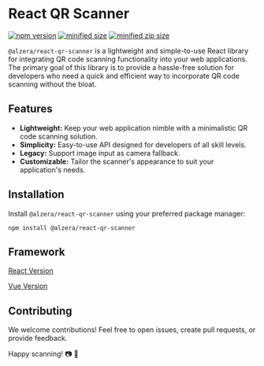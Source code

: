 
# React QR Scanner

<a href="https://www.npmjs.com/package/@alzera/react-qr-scanner"><img src="https://badge.fury.io/js/@alzera%2Freact-qr-scanner.svg" alt="npm version"></a> <a href="https://bundlephobia.com/package/@alzera/react-qr-scanner"><img src="https://img.shields.io/bundlephobia/min/%40alzera%2Freact-qr-scanner" title="minified size"></a> <a href="https://bundlephobia.com/package/@alzera/react-qr-scanner"><img src="https://img.shields.io/bundlephobia/minzip/%40alzera%2Freact-qr-scanner" title="minified zip size"></a>

`@alzera/react-qr-scanner` is a lightweight and simple-to-use React library for integrating QR code scanning functionality into your web applications. The primary goal of this library is to provide a hassle-free solution for developers who need a quick and efficient way to incorporate QR code scanning without the bloat.

## Features

-   **Lightweight:** Keep your web application nimble with a minimalistic QR code scanning solution.
-   **Simplicity:** Easy-to-use API designed for developers of all skill levels.
-   **Legacy:** Support image input as camera fallback.
-   **Customizable:** Tailor the scanner's appearance to suit your application's needs.

## Installation

Install `@alzera/react-qr-scanner` using your preferred package manager:

    npm install @alzera/react-qr-scanner

## Framework
[React Version](https://github.com/alzera/qr-scanner/blob/main/docs/react.md)

[Vue Version](https://github.com/alzera/qr-scanner/blob/main/docs/vue.md)

## Contributing

We welcome contributions! Feel free to open issues, create pull requests, or provide feedback.

Happy scanning! 📷 🚀